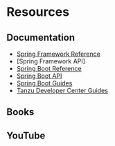 # Resources

## Documentation 

- [Spring Framework Reference](https://docs.spring.io/spring-framework/docs/current/reference/html/)
- [Spring Framework API]
- [Spring Boot Reference]()
- [Spring Boot API]()
- [Spring Boot Guides]()
- [Tanzu Developer Center Guides]()

## Books

## YouTube
